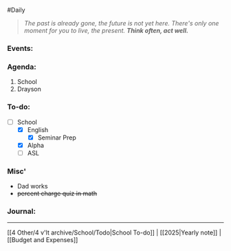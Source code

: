 #Daily
>*The past is already gone, the future is not yet here. There's only one moment for you to live, the present.*
>***Think often, act well.***
### Events:

### Agenda:
1. School
2. Drayson
### To-do:
- [ ] School
	- [x] English
		- [x] Seminar Prep
	- [x] Alpha
	- [ ] ASL
### Misc'
- Dad works
- ~~percent charge quiz in math~~
### Journal:

---
[[4 Other/4 v'lt archive/School/Todo|School To-do]] | [[2025|Yearly note]] | [[Budget and Expenses]]